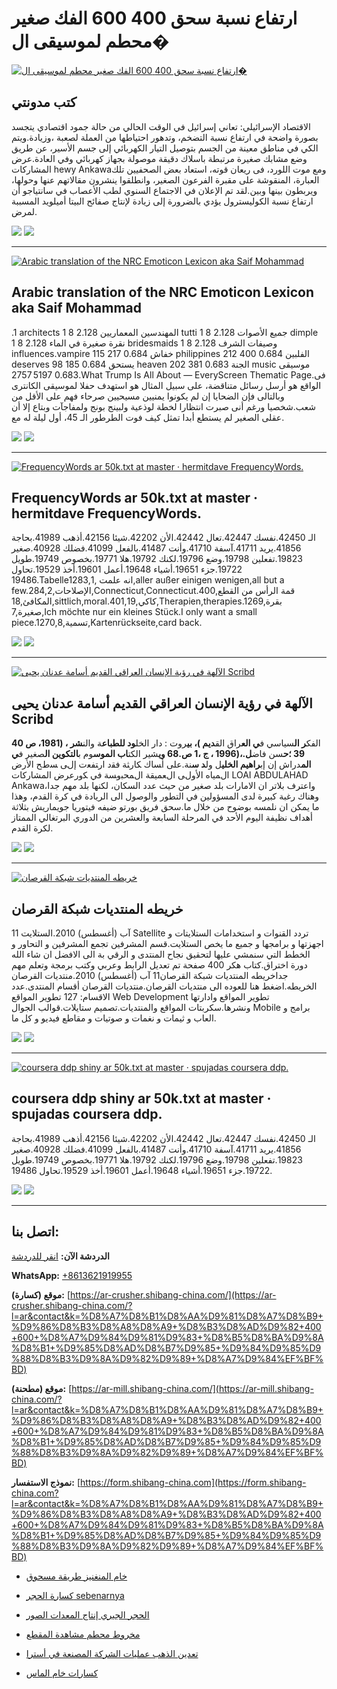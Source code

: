 # ارتفاع نسبة سحق 400 600 الفك صغير محطم لموسيقى ال�

<a href="https://swt.shibang-china.com/?l=ar&img&k=%D8%A7%D8%B1%D8%AA%D9%81%D8%A7%D8%B9+%D9%86%D8%B3%D8%A8%D8%A9+%D8%B3%D8%AD%D9%82+400+600+%D8%A7%D9%84%D9%81%D9%83+%D8%B5%D8%BA%D9%8A%D8%B1+%D9%85%D8%AD%D8%B7%D9%85+%D9%84%D9%85%D9%88%D8%B3%D9%8A%D9%82%D9%89+%D8%A7%D9%84%EF%BF%BD" target="_blank">![ارتفاع نسبة سحق 400 600 الفك صغير محطم لموسيقى ال�](http://static.shibang-china.com/all-800x300/1240.jpg)</a>

## كتب مدونتي
الاقتصاد الإسرائيلي: تعاني إسرائيل في الوقت الحالي من حالة جمود اقتصادي يتجسد بصورة واضحة في ارتفاع نسبة التضخم، وتدهور احتياطها من العملة لصعبة ،وزيادة.ويتم الكي في مناطق معينة من الجسم بتوصيل التيار الكهربائي إلى جسم الأسير، عن طريق وضع مشابك صغيرة مرتبطة باسلاك دقيقة موصولة بجهاز كهربائي وفي العادة.عرض المشاركات hewy Ankawaومع موت اللورد، فى ريعان قوته، استعاد بعض الصحفيين تلك العبارة، المنقوشة على مقبرة الفرعون الصغير، وانطلقوا ينشرون مقالاتهم عنها وحولها، ويربطون بينها وبين.لقد تم الإعلان في الاجتماع السنوي لطب الأعصاب في سانتياجو أن ارتفاع نسبة الكوليسترول يؤدي بالضرورة إلى زيادة لإنتاج صفائح البيتا أميلويد المسببة لمرض.


<a href="https://whatsapp.shibangsoft.com/WhatsApp.php" target="_blank" title="WhatsApp">![](http://static.shibang-china.com/icon/whatsapp.png)</a> <a href="https://swt.shibang-china.com/?l=ar&icon&k=%D8%A7%D8%B1%D8%AA%D9%81%D8%A7%D8%B9+%D9%86%D8%B3%D8%A8%D8%A9+%D8%B3%D8%AD%D9%82+400+600+%D8%A7%D9%84%D9%81%D9%83+%D8%B5%D8%BA%D9%8A%D8%B1+%D9%85%D8%AD%D8%B7%D9%85+%D9%84%D9%85%D9%88%D8%B3%D9%8A%D9%82%D9%89+%D8%A7%D9%84%EF%BF%BD" target="_blank">![](http://static.shibang-china.com/icon/chat-ar.png)</a>

---

<a href="https://swt.shibang-china.com/?l=ar&img&k=%D8%A7%D8%B1%D8%AA%D9%81%D8%A7%D8%B9+%D9%86%D8%B3%D8%A8%D8%A9+%D8%B3%D8%AD%D9%82+400+600+%D8%A7%D9%84%D9%81%D9%83+%D8%B5%D8%BA%D9%8A%D8%B1+%D9%85%D8%AD%D8%B7%D9%85+%D9%84%D9%85%D9%88%D8%B3%D9%8A%D9%82%D9%89+%D8%A7%D9%84%EF%BF%BD" target="_blank">![Arabic translation of the NRC Emoticon Lexicon aka Saif Mohammad](http://static.shibang-china.com/all-800x300/1187.jpg)</a>

## Arabic translation of the NRC Emoticon Lexicon aka Saif Mohammad
.1 architects المهندسين المعماريين 2.128 8 1 tutti جميع الأصوات 2.128 8 1 dimple نقرة صغيرة في الماء 2.128 8 1 bridesmaids وصيفات الشرف 2.128 8 1 influences.vampire خفاش 0.684 217 115 philippines الفلبين 0.684 400 212 deserves يستحق 0.684 185 98 heaven الجنة 0.683 381 202 music موسيقى 0.683 5197 2757.What Trump Is All About — EveryScreen Thematic Page.فى الواقع هو أرسل رسائل متناقضة، على سبيل المثال هو استهدف حفلا لموسيقى الكانترى وبالتالى فإن الضحايا إن لم يكونوا يمنيين مسيحيين صرحاء فهم على الأقل من شعب.شخصيا ورغم أنى صبرت انتظارا لخطة لوذعية ولبينج بونج ولمفاجآت وبتاع إلا أن عقلى الصغير لم يستطع أبدا تمثل كيف فوت الطرطور الـ 45، أول ليلة له مع.


<a href="https://whatsapp.shibangsoft.com/WhatsApp.php" target="_blank" title="WhatsApp">![](http://static.shibang-china.com/icon/whatsapp.png)</a> <a href="https://swt.shibang-china.com/?l=ar&icon&k=%D8%A7%D8%B1%D8%AA%D9%81%D8%A7%D8%B9+%D9%86%D8%B3%D8%A8%D8%A9+%D8%B3%D8%AD%D9%82+400+600+%D8%A7%D9%84%D9%81%D9%83+%D8%B5%D8%BA%D9%8A%D8%B1+%D9%85%D8%AD%D8%B7%D9%85+%D9%84%D9%85%D9%88%D8%B3%D9%8A%D9%82%D9%89+%D8%A7%D9%84%EF%BF%BD" target="_blank">![](http://static.shibang-china.com/icon/chat-ar.png)</a>

---

<a href="https://swt.shibang-china.com/?l=ar&img&k=%D8%A7%D8%B1%D8%AA%D9%81%D8%A7%D8%B9+%D9%86%D8%B3%D8%A8%D8%A9+%D8%B3%D8%AD%D9%82+400+600+%D8%A7%D9%84%D9%81%D9%83+%D8%B5%D8%BA%D9%8A%D8%B1+%D9%85%D8%AD%D8%B7%D9%85+%D9%84%D9%85%D9%88%D8%B3%D9%8A%D9%82%D9%89+%D8%A7%D9%84%EF%BF%BD" target="_blank">![FrequencyWords ar 50k.txt at master · hermitdave FrequencyWords.](http://static.shibang-china.com/all-800x300/364.jpg)</a>

## FrequencyWords ar 50k.txt at master · hermitdave FrequencyWords.
الـ 42450.نفسك 42447.تعال 42442.الأن 42202.شيئا 42156.أذهب 41989.بحاجة 41856.يريد 41711.آسفة 41710.وأنت 41487.بالفعل 41099.فضلك 40928.صغير 19823.تفعلين 19798.وضع 19796.لكنك 19792.هلا 19771.بخصوص 19749.طويل 19722.جزء 19651.أشياء 19648.أعمل 19601.أخذ 19529.تحاول 19486.Tabelle1283,انه علمت ,1,aller außer einigen wenigen,all but a few.284,الإصلاحات,2,Connecticut,Connecticut.400,قمة الرأس من القطع المكافئ,18,sittlich,moral.401,كاكي,19,Therapien,therapies.1269,بقرة صغيرة,7,Ich möchte nur ein kleines Stück.I only want a small piece.1270,تسمية,8,Kartenrückseite,card back.


<a href="https://whatsapp.shibangsoft.com/WhatsApp.php" target="_blank" title="WhatsApp">![](http://static.shibang-china.com/icon/whatsapp.png)</a> <a href="https://swt.shibang-china.com/?l=ar&icon&k=%D8%A7%D8%B1%D8%AA%D9%81%D8%A7%D8%B9+%D9%86%D8%B3%D8%A8%D8%A9+%D8%B3%D8%AD%D9%82+400+600+%D8%A7%D9%84%D9%81%D9%83+%D8%B5%D8%BA%D9%8A%D8%B1+%D9%85%D8%AD%D8%B7%D9%85+%D9%84%D9%85%D9%88%D8%B3%D9%8A%D9%82%D9%89+%D8%A7%D9%84%EF%BF%BD" target="_blank">![](http://static.shibang-china.com/icon/chat-ar.png)</a>

---

<a href="https://swt.shibang-china.com/?l=ar&img&k=%D8%A7%D8%B1%D8%AA%D9%81%D8%A7%D8%B9+%D9%86%D8%B3%D8%A8%D8%A9+%D8%B3%D8%AD%D9%82+400+600+%D8%A7%D9%84%D9%81%D9%83+%D8%B5%D8%BA%D9%8A%D8%B1+%D9%85%D8%AD%D8%B7%D9%85+%D9%84%D9%85%D9%88%D8%B3%D9%8A%D9%82%D9%89+%D8%A7%D9%84%EF%BF%BD" target="_blank">![الآلهة في رؤية الإنسان العراقي القديم أسامة عدنان يحيى Scribd](http://static.shibang-china.com/all-800x300/892.jpg)</a>

## الآلهة في رؤية الإنسان العراقي القديم أسامة عدنان يحيى Scribd
الفك**ر ال**سياسي ف**ي الع**راق الق**ديم )، بي**روت : دار الخل**ود للطباع**ة والن**شر ، (1981، ص 40 39 ؛ح**سن فاض**ل.،(1996 ، ج ،1 ص.68 وي**شير الكت**اب الموس**وم ب**التكوين ال**صغير ف**ي الم**دراش إن إب**راھيم الخلي**ل ول**د س**نة.ﻋﻠﻰ ﺃﺴﺎﻙ ﻜﺎﺭﺜﺔ ﻓﻘﺩ ﺍﺭﺘﻔﻌﺕ ﺇﻝﻰ ﺴﻁﺢ ﺍﻷﺭﺽ ﺍﻝﻤﻴﺎﻩ ﺍﻷﻭﻝﻰ ﺍﻝﻌﻤﻴﻘﺔ ﺍﻝﻤﺤﺒﻭﺴﺔ ﻓﻲ ﻜﻭﺭعرض المشاركات LOAI ABDULAHAD Ankawaواعترف بلاتر ان الامارات بلد صغير من حيث عدد السكان، لكنها بلد مهم جدا، وهناك رغبة كبيرة لدى المسؤولين في التطور والوصول الى الريادة في كرة القدم، وهذا ما يمكن ان نلمسه بوضوح من خلال ما.سحق فريق بورتو ضيفه فيتوريا جويماريش بثلاثة أهداف نظيفة اليوم الأحد في المرحلة السابعة والعشرين من الدوري البرتغالي الممتاز لكرة القدم.


<a href="https://whatsapp.shibangsoft.com/WhatsApp.php" target="_blank" title="WhatsApp">![](http://static.shibang-china.com/icon/whatsapp.png)</a> <a href="https://swt.shibang-china.com/?l=ar&icon&k=%D8%A7%D8%B1%D8%AA%D9%81%D8%A7%D8%B9+%D9%86%D8%B3%D8%A8%D8%A9+%D8%B3%D8%AD%D9%82+400+600+%D8%A7%D9%84%D9%81%D9%83+%D8%B5%D8%BA%D9%8A%D8%B1+%D9%85%D8%AD%D8%B7%D9%85+%D9%84%D9%85%D9%88%D8%B3%D9%8A%D9%82%D9%89+%D8%A7%D9%84%EF%BF%BD" target="_blank">![](http://static.shibang-china.com/icon/chat-ar.png)</a>

---

<a href="https://swt.shibang-china.com/?l=ar&img&k=%D8%A7%D8%B1%D8%AA%D9%81%D8%A7%D8%B9+%D9%86%D8%B3%D8%A8%D8%A9+%D8%B3%D8%AD%D9%82+400+600+%D8%A7%D9%84%D9%81%D9%83+%D8%B5%D8%BA%D9%8A%D8%B1+%D9%85%D8%AD%D8%B7%D9%85+%D9%84%D9%85%D9%88%D8%B3%D9%8A%D9%82%D9%89+%D8%A7%D9%84%EF%BF%BD" target="_blank">![خريطه المنتديات شبكة القرصان](http://static.shibang-china.com/all-800x300/178.jpg)</a>

## خريطه المنتديات شبكة القرصان
11 آب (أغسطس) 2010.الستلايت Satellite تردد القنوات و استخدامات الستلايتات و اجهزتها و برامجها و جميع ما يخص الستلايت.قسم المشرفين تجمع المشرفين و التحاور و الخطط التي سنمشي عليها لتحقيق نجاح المنتدى و الرقي بة الى الافضل ان شاء الله دورة اختراق.كتاب هكر 400 صفحة تم تعديل الرابط وعربي وكتب برمجة وتعلم مهم جداخريطه المنتديات شبكة القرصان11 آب (أغسطس) 2010.منتديات القرصان الخريطه.اضغط هنا للعوده الى منتديات القرصان.منتديات القرصان أقسام المنتدى.عدد الاقسام: 127 تطوير المواقع Web Development تطوير المواقع وادارتها ونشرها.سكربتات المواقع والمنتديات.تصميم ستايلات.قوالب الجوال Mobile برامج و العاب و ثيمات و نغمات و صوتيات و مقاطع فيديو و كل ما.


<a href="https://whatsapp.shibangsoft.com/WhatsApp.php" target="_blank" title="WhatsApp">![](http://static.shibang-china.com/icon/whatsapp.png)</a> <a href="https://swt.shibang-china.com/?l=ar&icon&k=%D8%A7%D8%B1%D8%AA%D9%81%D8%A7%D8%B9+%D9%86%D8%B3%D8%A8%D8%A9+%D8%B3%D8%AD%D9%82+400+600+%D8%A7%D9%84%D9%81%D9%83+%D8%B5%D8%BA%D9%8A%D8%B1+%D9%85%D8%AD%D8%B7%D9%85+%D9%84%D9%85%D9%88%D8%B3%D9%8A%D9%82%D9%89+%D8%A7%D9%84%EF%BF%BD" target="_blank">![](http://static.shibang-china.com/icon/chat-ar.png)</a>

---

<a href="https://swt.shibang-china.com/?l=ar&img&k=%D8%A7%D8%B1%D8%AA%D9%81%D8%A7%D8%B9+%D9%86%D8%B3%D8%A8%D8%A9+%D8%B3%D8%AD%D9%82+400+600+%D8%A7%D9%84%D9%81%D9%83+%D8%B5%D8%BA%D9%8A%D8%B1+%D9%85%D8%AD%D8%B7%D9%85+%D9%84%D9%85%D9%88%D8%B3%D9%8A%D9%82%D9%89+%D8%A7%D9%84%EF%BF%BD" target="_blank">![coursera ddp shiny ar 50k.txt at master · spujadas coursera ddp.](http://static.shibang-china.com/all-800x300/1267.jpg)</a>

## coursera ddp shiny ar 50k.txt at master · spujadas coursera ddp.
الـ 42450.نفسك 42447.تعال 42442.الأن 42202.شيئا 42156.أذهب 41989.بحاجة 41856.يريد 41711.آسفة 41710.وأنت 41487.بالفعل 41099.فضلك 40928.صغير 19823.تفعلين 19798.وضع 19796.لكنك 19792.هلا 19771.بخصوص 19749.طويل 19722.جزء 19651.أشياء 19648.أعمل 19601.أخذ 19529.تحاول 19486.

<a href="https://whatsapp.shibangsoft.com/WhatsApp.php" target="_blank" title="WhatsApp">![](http://static.shibang-china.com/icon/whatsapp.png)</a> <a href="https://swt.shibang-china.com/?l=ar&icon&k=%D8%A7%D8%B1%D8%AA%D9%81%D8%A7%D8%B9+%D9%86%D8%B3%D8%A8%D8%A9+%D8%B3%D8%AD%D9%82+400+600+%D8%A7%D9%84%D9%81%D9%83+%D8%B5%D8%BA%D9%8A%D8%B1+%D9%85%D8%AD%D8%B7%D9%85+%D9%84%D9%85%D9%88%D8%B3%D9%8A%D9%82%D9%89+%D8%A7%D9%84%EF%BF%BD" target="_blank">![](http://static.shibang-china.com/icon/chat-ar.png)</a>

---
## اتصل بنا:

**الدردشة الآن:** [انقر للدردشة](https://swt.shibang-china.com?l=ar&contact&k=%D8%A7%D8%B1%D8%AA%D9%81%D8%A7%D8%B9+%D9%86%D8%B3%D8%A8%D8%A9+%D8%B3%D8%AD%D9%82+400+600+%D8%A7%D9%84%D9%81%D9%83+%D8%B5%D8%BA%D9%8A%D8%B1+%D9%85%D8%AD%D8%B7%D9%85+%D9%84%D9%85%D9%88%D8%B3%D9%8A%D9%82%D9%89+%D8%A7%D9%84%EF%BF%BD)

**WhatsApp:**  [+8613621919955](https://whatsapp.shibangsoft.com/WhatsApp.php)

**موقع (كسارة):** [https://ar-crusher.shibang-china.com/](https://ar-crusher.shibang-china.com/?l=ar&contact&k=%D8%A7%D8%B1%D8%AA%D9%81%D8%A7%D8%B9+%D9%86%D8%B3%D8%A8%D8%A9+%D8%B3%D8%AD%D9%82+400+600+%D8%A7%D9%84%D9%81%D9%83+%D8%B5%D8%BA%D9%8A%D8%B1+%D9%85%D8%AD%D8%B7%D9%85+%D9%84%D9%85%D9%88%D8%B3%D9%8A%D9%82%D9%89+%D8%A7%D9%84%EF%BF%BD)

**موقع (مطحنة):** [https://ar-mill.shibang-china.com/](https://ar-mill.shibang-china.com/?l=ar&contact&k=%D8%A7%D8%B1%D8%AA%D9%81%D8%A7%D8%B9+%D9%86%D8%B3%D8%A8%D8%A9+%D8%B3%D8%AD%D9%82+400+600+%D8%A7%D9%84%D9%81%D9%83+%D8%B5%D8%BA%D9%8A%D8%B1+%D9%85%D8%AD%D8%B7%D9%85+%D9%84%D9%85%D9%88%D8%B3%D9%8A%D9%82%D9%89+%D8%A7%D9%84%EF%BF%BD)

**نموذج الاستفسار:** [https://form.shibang-china.com](https://form.shibang-china.com?l=ar&contact&k=%D8%A7%D8%B1%D8%AA%D9%81%D8%A7%D8%B9+%D9%86%D8%B3%D8%A8%D8%A9+%D8%B3%D8%AD%D9%82+400+600+%D8%A7%D9%84%D9%81%D9%83+%D8%B5%D8%BA%D9%8A%D8%B1+%D9%85%D8%AD%D8%B7%D9%85+%D9%84%D9%85%D9%88%D8%B3%D9%8A%D9%82%D9%89+%D8%A7%D9%84%EF%BF%BD)

* [خام المنغنيز طريقة مسحوق](../24/%D8%AE%D8%A7%D9%85%20%D8%A7%D9%84%D9%85%D9%86%D8%BA%D9%86%D9%8A%D8%B2%20%D8%B7%D8%B1%D9%8A%D9%82%D8%A9%20%D9%85%D8%B3%D8%AD%D9%88%D9%82.md)

* [كسارة الحجر sebenarnya](../24/%D9%83%D8%B3%D8%A7%D8%B1%D8%A9%20%D8%A7%D9%84%D8%AD%D8%AC%D8%B1%20sebenarnya.md)

* [الحجر الجيري إنتاج المعدات الصور](../21/%D8%A7%D9%84%D8%AD%D8%AC%D8%B1%20%D8%A7%D9%84%D8%AC%D9%8A%D8%B1%D9%8A%20%D8%A5%D9%86%D8%AA%D8%A7%D8%AC%20%D8%A7%D9%84%D9%85%D8%B9%D8%AF%D8%A7%D8%AA%20%D8%A7%D9%84%D8%B5%D9%88%D8%B1.md)

* [مخروط محطم مشاهدة المقطع](../22/%D9%85%D8%AE%D8%B1%D9%88%D8%B7%20%D9%85%D8%AD%D8%B7%D9%85%20%D9%85%D8%B4%D8%A7%D9%87%D8%AF%D8%A9%20%D8%A7%D9%84%D9%85%D9%82%D8%B7%D8%B9.md)

* [تعدين الذهب عمليات الشركة المصنعة في أسترا](../22/%D8%AA%D8%B9%D8%AF%D9%8A%D9%86%20%D8%A7%D9%84%D8%B0%D9%87%D8%A8%20%D8%B9%D9%85%D9%84%D9%8A%D8%A7%D8%AA%20%D8%A7%D9%84%D8%B4%D8%B1%D9%83%D8%A9%20%D8%A7%D9%84%D9%85%D8%B5%D9%86%D8%B9%D8%A9%20%D9%81%D9%8A%20%D8%A3%D8%B3%D8%AA%D8%B1%D8%A7.md)

* [كسارات خام الماس](../25/%D9%83%D8%B3%D8%A7%D8%B1%D8%A7%D8%AA%20%D8%AE%D8%A7%D9%85%20%D8%A7%D9%84%D9%85%D8%A7%D8%B3.md)